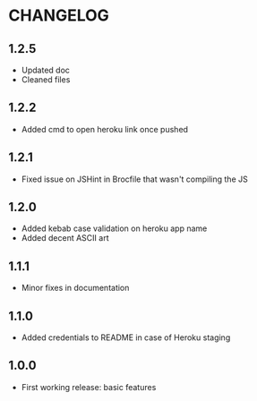 # CHANGELOG  

## 1.2.5
- Updated doc 
- Cleaned files

## 1.2.2
- Added cmd to open heroku link once pushed

## 1.2.1
- Fixed issue on JSHint in Brocfile that wasn't compiling the JS

## 1.2.0
- Added kebab case validation on heroku app name
- Added decent ASCII art

## 1.1.1
- Minor fixes in documentation

## 1.1.0
- Added credentials to README in case of Heroku staging  

## 1.0.0
- First working release: basic features  
